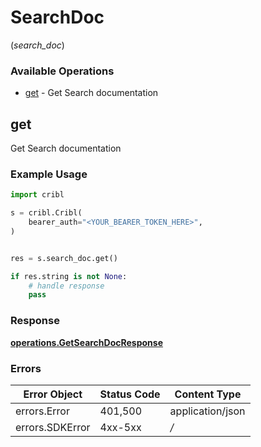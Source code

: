 # SearchDoc
(*search_doc*)

### Available Operations

* [get](#get) - Get Search documentation

## get

Get Search documentation

### Example Usage

```python
import cribl

s = cribl.Cribl(
    bearer_auth="<YOUR_BEARER_TOKEN_HERE>",
)


res = s.search_doc.get()

if res.string is not None:
    # handle response
    pass

```


### Response

**[operations.GetSearchDocResponse](../../models/operations/getsearchdocresponse.md)**
### Errors

| Error Object     | Status Code      | Content Type     |
| ---------------- | ---------------- | ---------------- |
| errors.Error     | 401,500          | application/json |
| errors.SDKError  | 4xx-5xx          | */*              |
